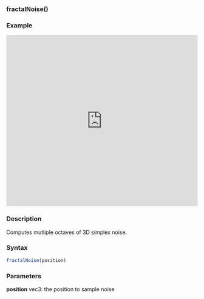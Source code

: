 ### fractalNoise()

### Example

<iframe width="100%" height="450px" src="https://shaderpark.com/sculpture/-LjnnWUL5bqu7aFh8F6n?example=true&embed=true" frameborder="0"></iframe>

### Description
Computes mutliple octaves of 3D simplex noise.

### Syntax
```js
fractalNoise(position)
```

### Parameters
**position** vec3: the position to sample noise

